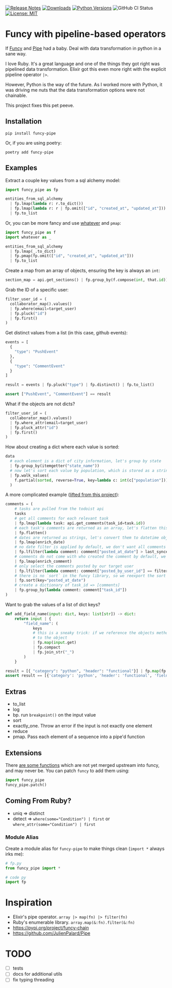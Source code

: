 [![Release Notes](https://img.shields.io/github/release/iloveitaly/funcy-pipe)](https://github.com/iloveitaly/funcy-pipe/releases) [![Downloads](https://static.pepy.tech/badge/funcy-pipe/month)](https://pepy.tech/project/funcy-pipe) [![Python Versions](https://img.shields.io/pypi/pyversions/funcy-pipe)](https://pypi.org/project/funcy-pipe) ![GitHub CI Status](https://github.com/iloveitaly/funcy-pipe/actions/workflows/build_and_publish.yml/badge.svg) [![License: MIT](https://img.shields.io/badge/License-MIT-yellow.svg)](https://opensource.org/licenses/MIT)

# Funcy with pipeline-based operators

If [Funcy](https://github.com/Suor/funcy) and [Pipe](https://github.com/JulienPalard/Pipe) had a baby. Deal with data transformation in python in a sane way.

I love Ruby. It's a great language and one of the things they got right was pipelined data transformation. Elixir got this
even more right with the explicit pipeline operator `|>`.

However, Python is the way of the future. As I worked more with Python, it was driving me nuts that the
data transformation options were not chainable.

This project fixes this pet peeve.

## Installation

```shell
pip install funcy-pipe
```

Or, if you are using poetry:

```shell
poetry add funcy-pipe
```

## Examples

Extract a couple key values from a sql alchemy model:

```python notest
import funcy_pipe as fp

entities_from_sql_alchemy
  | fp.lmap(lambda r: r.to_dict())
  | fp.lmap(lambda r: r | fp.omit(["id", "created_at", "updated_at"]))
  | fp.to_list
```

Or, you can be more fancy and use [whatever](https://github.com/Suor/whatever) and `pmap`:

```python notest
import funcy_pipe as f
import whatever as _

entities_from_sql_alchemy
  | fp.lmap(_.to_dict)
  | fp.pmap(fp.omit(["id", "created_at", "updated_at"]))
  | fp.to_list
```

Create a map from an array of objects, ensuring the key is always an `int`:

```python notest
section_map = api.get_sections() | fp.group_by(f.compose(int, that.id))
```

Grab the ID of a specific user:

```python notest
filter_user_id = (
  collaborator_map().values()
  | fp.where(email=target_user)
  | fp.pluck("id")
  | fp.first()
)
```

Get distinct values from a list (in this case, github events):

```python
events = [
  {
    "type": "PushEvent"
  },
  {
    "type": "CommentEvent"
  }
]

result = events | fp.pluck("type") | fp.distinct() | fp.to_list()

assert ["PushEvent", "CommentEvent"] == result
```

What if the objects are not dicts?

```python notest
filter_user_id = (
  collaborator_map().values()
  | fp.where_attr(email=target_user)
  | fp.pluck_attr("id")
  | fp.first()
)
```

How about creating a dict where each value is sorted:

```python notest
data
  # each element is a dict of city information, let's group by state
  | fp.group_by(itemgetter("state_name"))
  # now let's sort each value by population, which is stored as a string
  | fp.walk_values(
    f.partial(sorted, reverse=True, key=lambda c: int(c["population"])),
  )
```

A more complicated example ([lifted from this project](https://github.com/iloveitaly/todoist-digest/blob/2f893709da2cf3a0f715125053af705fc3adbc4c/run.py#L151-L166)):

```python notest
comments = (
    # tasks are pulled from the todoist api
    tasks
    # get all comments for each relevant task
    | fp.lmap(lambda task: api.get_comments(task_id=task.id))
    # each task's comments are returned as an array, let's flatten this
    | fp.flatten()
    # dates are returned as strings, let's convert them to datetime objects
    | fp.lmap(enrich_date)
    # no date filter is applied by default, we don't want all comments
    | fp.lfilter(lambda comment: comment["posted_at_date"] > last_synced_date)
    # comments do not come with who created the comment by default, we need to hit a separate API to add this to the comment
    | fp.lmap(enrich_comment)
    # only select the comments posted by our target user
    | fp.lfilter(lambda comment: comment["posted_by_user_id"] == filter_user_id)
    # there is no `sort` in the funcy library, so we reexport the sort built-in so it's pipe-able
    | fp.sort(key="posted_at_date")
    # create a dictionary of task_id => [comments]
    | fp.group_by(lambda comment: comment["task_id"])
)
```

Want to grab the values of a list of dict keys?

```python
def add_field_name(input: dict, keys: list[str]) -> dict:
    return input | {
        "field_name": (
            keys
            # this is a sneaky trick: if we reference the objects method, when it's called it will contain a reference
            # to the object
            | fp.map(input.get)
            | fp.compact
            | fp.join_str("_")
        )
    }

result = [{ "category": "python", "header": "functional"}] | fp.map(fp.rpartial(add_field_name, ["category", "header"])) | fp.to_list
assert result == [{'category': 'python', 'header': 'functional', 'field_name': 'python_functional'}]
```

## Extras

* to_list
* log
* bp. run `breakpoint()` on the input value
* sort
* exactly_one. Throw an error if the input is not exactly one element
* reduce
* pmap. Pass each element of a sequence into a pipe'd function

## Extensions

There [are some functions](funcy_pipe/funcy_extensions.py) which are not yet merged upstream into funcy, and may never be. You can patch `funcy` to add them using:

```python
import funcy_pipe
funcy_pipe.patch()
```

## Coming From Ruby?

* uniq => distinct
* detect => `where(some="Condition") | first` or `where_attr(some="Condition") | first`

### Module Alias

Create a module alias for `funcy-pipe` to make things clean (`import *` always irks me):

```python notest
# fp.py
from funcy_pipe import *

# code py
import fp
```

# Inspiration

* Elixir's pipe operator. `array |> map(fn) |> filter(fn)`
* Ruby's enumerable library. `array.map(&:fn).filter(&:fn)`
* https://pypi.org/project/funcy-chain
* https://github.com/JulienPalard/Pipe

# TODO

- [ ] tests
- [ ] docs for additional utils
- [ ] fix typing threading
